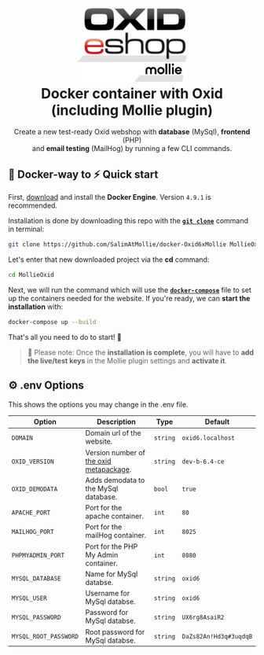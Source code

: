 <h1 align="center">
  <img alt="mollie Oxid logo" src="./Oxid6xMollie.png" width="224px"/><br/>
  Docker container with Oxid (including Mollie plugin)
</h1>
<p align="center">Create a new test-ready Oxid webshop with <b>database</b> (MySql), <b>frontend</b> (PHP)<br/>and <b>email testing</b> (MailHog) by running a few CLI commands.

## 🐳 Docker-way to ⚡️ Quick start

First, [download](https://docs.docker.com/engine/install/) and install the **Docker Engine**. Version `4.9.1` is recommended.

Installation is done by downloading this repo with the **[`git clone`](https://git-scm.com/docs/git-clone)** command in terminal:

```bash
git clone https://github.com/SalimAtMollie/docker-Oxid6xMollie MollieOxid
```

Let's enter that new downloaded project via the **cd** command:

```bash
cd MollieOxid
```

Next, we will run the command which will use the **[`docker-compose`](https://docs.docker.com/compose/)** file to set up the containers needed for the website. If you're ready, we can **start the installation** with:

```bash
docker-compose up --build
```

That's all you need to do to start! 🎉

> 🔔 Please note: Once the **installation is complete**, you will have to **add the live/test keys** in the Mollie plugin settings and **activate it**.

## ⚙️ .env Options

This shows the options you may change in the .env file.


| Option | Description                                              | Type   | Default |
|--------|----------------------------------------------------------|--------|---------|
| `DOMAIN`   | Domain url of the website. | `string` | `oxid6.localhost` |
| `OXID_VERSION`   | Version number of [the oxid metapackage](https://packagist.org/packages/oxid-esales/oxideshop-metapackage-ce). | `string` | `dev-b-6.4-ce` |
| `OXID_DEMODATA`   | Adds demodata to the MySql database. | `bool` | `true` |
| `APACHE_PORT`   | Port for the apache container. | `int` | `80` |
| `MAILHOG_PORT`   | Port for the mailHog container. | `int` | `8025` |
| `PHPMYADMIN_PORT`   | Port for the PHP My Admin container. | `int` | `8080` |
| `MYSQL_DATABASE`   | Name for MySql databse. | `string` | `oxid6` |
| `MYSQL_USER`   | Username for MySql databse. | `string` | `oxid6` |
| `MYSQL_PASSWORD`   | Password for MySql databse. | `string` | `UX6rg8AsaiR2` |
| `MYSQL_ROOT_PASSWORD`   | Root password for MySql databse. | `string` | `DaZs82An!Hd3q#3uqdqB` |
